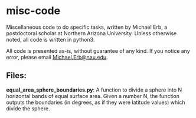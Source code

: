 # misc-code
Miscellaneous code to do specific tasks, written by Michael Erb, a postdoctoral scholar at Northern Arizona University.  Unless otherwise noted, all code is written in python3.

All code is presented as-is, without guarantee of any kind.  If you notice any error, please email Michael.Erb@nau.edu.

## Files:
**equal_area_sphere_boundaries.py**: A function to divide a sphere into N horizontal bands of equal surface area.  Given a number N, the function outputs the boundaries (in degrees, as if they were latitude values) which divide the sphere. 
